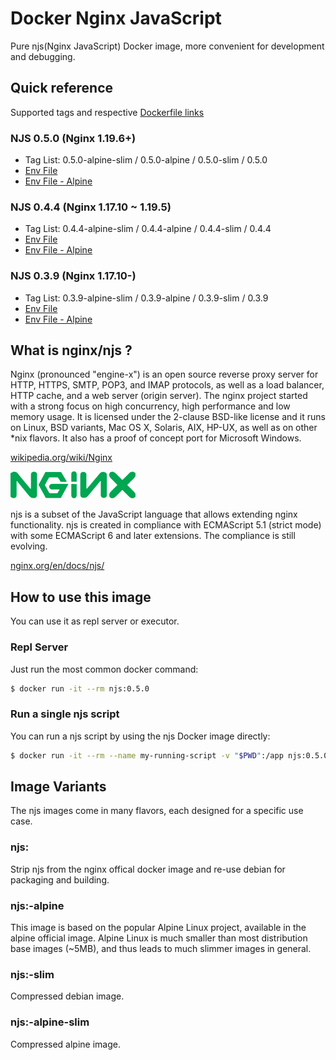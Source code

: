 # Docker Nginx JavaScript

Pure njs(Nginx JavaScript) Docker image, more convenient for development and debugging.

## Quick reference

Supported tags and respective [Dockerfile links](https://github.com/soulteary/docker-njs/blob/main/Dockerfile)

### NJS 0.5.0 (Nginx 1.19.6+)

- Tag List: 0.5.0-alpine-slim / 0.5.0-alpine / 0.5.0-slim / 0.5.0
- [Env File](https://github.com/soulteary/docker-njs/blob/main/njs/0.5.0/.env)
- [Env File - Alpine](https://github.com/soulteary/docker-njs/blob/main/njs/0.5.0-alpine/.env)

### NJS 0.4.4 (Nginx 1.17.10 ~ 1.19.5)

- Tag List: 0.4.4-alpine-slim / 0.4.4-alpine / 0.4.4-slim / 0.4.4
- [Env File](https://github.com/soulteary/docker-njs/blob/main/njs/0.4.4/.env)
- [Env File - Alpine](https://github.com/soulteary/docker-njs/blob/main/njs/0.4.4-alpine/.env)
### NJS 0.3.9 (Nginx 1.17.10-)

- Tag List: 0.3.9-alpine-slim / 0.3.9-alpine / 0.3.9-slim / 0.3.9
- [Env File](https://github.com/soulteary/docker-njs/blob/main/njs/0.3.9/.env)
- [Env File - Alpine](https://github.com/soulteary/docker-njs/blob/main/njs/0.3.9-alpine/.env)

## What is nginx/njs ?

Nginx (pronounced "engine-x") is an open source reverse proxy server for HTTP, HTTPS, SMTP, POP3, and IMAP protocols, as well as a load balancer, HTTP cache, and a web server (origin server). The nginx project started with a strong focus on high concurrency, high performance and low memory usage. It is licensed under the 2-clause BSD-like license and it runs on Linux, BSD variants, Mac OS X, Solaris, AIX, HP-UX, as well as on other *nix flavors. It also has a proof of concept port for Microsoft Windows.

[wikipedia.org/wiki/Nginx](https://wikipedia.org/wiki/Nginx)

![logo](https://raw.githubusercontent.com/docker-library/docs/01c12653951b2fe592c1f93a13b4e289ada0e3a1/nginx/logo.png)

njs is a subset of the JavaScript language that allows extending nginx functionality. njs is created in compliance with ECMAScript 5.1 (strict mode) with some ECMAScript 6 and later extensions. The compliance is still evolving.

[nginx.org/en/docs/njs/](https://nginx.org/en/docs/njs/)

## How to use this image

You can use it as repl server or executor.

### Repl Server

Just run the most common docker command:

```bash
$ docker run -it --rm njs:0.5.0
```

### Run a single njs script

You can run a njs script by using the njs Docker image directly:

```bash
$ docker run -it --rm --name my-running-script -v "$PWD":/app njs:0.5.0 /app/your-script.js
```

## Image Variants

The njs images come in many flavors, each designed for a specific use case.

### njs:<version>

Strip njs from the nginx offical docker image and re-use debian for packaging and building.

### njs:<version>-alpine

This image is based on the popular Alpine Linux project, available in the alpine official image. Alpine Linux is much smaller than most distribution base images (~5MB), and thus leads to much slimmer images in general.

### njs:<version>-slim

Compressed debian image.

### njs:<version>-alpine-slim

Compressed alpine image.
